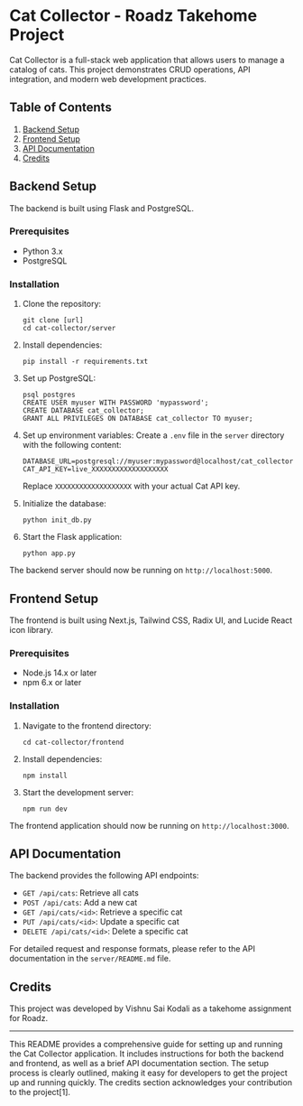 # Cat Collector - Roadz Takehome Project

Cat Collector is a full-stack web application that allows users to manage a catalog of cats. This project demonstrates CRUD operations, API integration, and modern web development practices.

## Table of Contents

1. [Backend Setup](#backend-setup)
2. [Frontend Setup](#frontend-setup)
3. [API Documentation](#api-documentation)
4. [Credits](#credits)

## Backend Setup

The backend is built using Flask and PostgreSQL.

### Prerequisites

- Python 3.x
- PostgreSQL

### Installation

1. Clone the repository:

   ```
   git clone [url]
   cd cat-collector/server
   ```

2. Install dependencies:

   ```
   pip install -r requirements.txt
   ```

3. Set up PostgreSQL:

   ```
   psql postgres
   CREATE USER myuser WITH PASSWORD 'mypassword';
   CREATE DATABASE cat_collector;
   GRANT ALL PRIVILEGES ON DATABASE cat_collector TO myuser;
   ```

4. Set up environment variables:
   Create a `.env` file in the `server` directory with the following content:

   ```
   DATABASE_URL=postgresql://myuser:mypassword@localhost/cat_collector
   CAT_API_KEY=live_XXXXXXXXXXXXXXXXXXX
   ```

   Replace `XXXXXXXXXXXXXXXXXXX` with your actual Cat API key.

5. Initialize the database:

   ```
   python init_db.py
   ```

6. Start the Flask application:
   ```
   python app.py
   ```

The backend server should now be running on `http://localhost:5000`.

## Frontend Setup

The frontend is built using Next.js, Tailwind CSS, Radix UI, and Lucide React icon library.

### Prerequisites

- Node.js 14.x or later
- npm 6.x or later

### Installation

1. Navigate to the frontend directory:

   ```
   cd cat-collector/frontend
   ```

2. Install dependencies:

   ```
   npm install
   ```

3. Start the development server:
   ```
   npm run dev
   ```

The frontend application should now be running on `http://localhost:3000`.

## API Documentation

The backend provides the following API endpoints:

- `GET /api/cats`: Retrieve all cats
- `POST /api/cats`: Add a new cat
- `GET /api/cats/<id>`: Retrieve a specific cat
- `PUT /api/cats/<id>`: Update a specific cat
- `DELETE /api/cats/<id>`: Delete a specific cat

For detailed request and response formats, please refer to the API documentation in the `server/README.md` file.

## Credits

This project was developed by Vishnu Sai Kodali as a takehome assignment for Roadz.

---

This README provides a comprehensive guide for setting up and running the Cat Collector application. It includes instructions for both the backend and frontend, as well as a brief API documentation section. The setup process is clearly outlined, making it easy for developers to get the project up and running quickly. The credits section acknowledges your contribution to the project[1].
